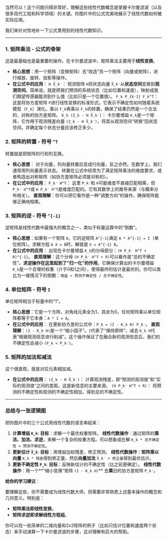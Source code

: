 当然可以！这个问题问得非常好，理解这些线性代数概念是掌握卡尔曼滤波（以及很多现代工程和科学领域）的关键。你图片中的公式完美地展示了线性代数如何被实际应用。

我们来针对性地补一下公式里用到的线性代数知识。

------

### 1. 矩阵乘法 - 公式的骨架

这是最基础也是最重要的操作。在卡尔曼滤波中，矩阵乘法主要用于**线性变换**。

- **核心思想**：用一个矩阵（变换矩阵）去“改造”另一个矩阵（向量或矩阵），进行缩放、旋转、投影等操作。
- **在公式中的应用**： `H X̂_k⁻`： 观测矩阵 `H`将状态向量 `X̂_k⁻`从**状态空间**变换到**观测空间**。简单说，就是把我们预测的系统状态（比如位置和速度），映射成我们期望传感器能测到什么值（比如只是一个位置值）。 `F_k P_{k-1} F_k^T`： 这是将协方差矩阵 `P`进行线性变换的标准形式。它表示不确定性如何随着系统模型（`F_k`）演化。乘以 `F_k`再乘以 `F_k`的转置，确保了结果仍然是一个合法的、对称的协方差矩阵。 `K_k (Z_k - H X̂_k⁻)`： 卡尔曼增益 `K_k`是一个矩阵，它作用于观测残差向量 `(Z_k - H X̂_k⁻)`，将其从观测空间“转换”回状态空间，并确定每个状态分量应该修正多少。

### 2. 矩阵的转置 - 符号 `^T`

转置就是把矩阵的行和列互换。

- **核心思想**： 对于向量，列向量转置后变成行向量，反之亦然。在数学上，我们通常用列向量表示状态。 转置在公式中经常为了满足矩阵乘法的维度要求，或者构造出对称矩阵（如协方差矩阵必须是对称的）。
- **在公式中的应用**： `P_k⁻ H^T`： 这里 `P_k⁻`和 `H`可能维度不直接匹配相乘，但 `P_k⁻ H^T`或 `H P_k⁻ H^T`是维度匹配的。它有其数学上的推导来源（与概率分布相关）。 **直观理解**：你可以把它看作是一种“调整方向”的操作，确保矩阵能够正确地相乘。

### 3. 矩阵的逆 - 符号 `^{-1}`

逆矩阵是线性代数中最强大的概念之一，类似于标量运算中的“倒数”。

- **核心思想**：如果有一个矩阵 `A`，它的逆矩阵 `A^{-1}`满足 `A * A^{-1} = I`（单位矩阵）。求解方程 `A X = B`时，解就是 `X = A^{-1} B`。
- **在公式中的应用**： 出现在卡尔曼增益 `K_k`的分母部分：`(H P_k⁻ H^T + R)^{-1}`。 **直观理解**：这个分母 `(H P_k⁻ H^T + R)`可以看作是“总的不确定性”。**求逆操作在这里起到了“归一化”的作用**。它确保计算出的卡尔曼增益 `K_k`是一个合理的权重（介于0和1之间），使得最终的估计是最优的。你可以类比为一维情况下的倒数：`增益 ≈ 预测不确定性 / 总不确定性`。

### 4. 单位矩阵 - 符号 `I`

单位矩阵相当于标量中的“1”。

- **核心思想**：它是一个方阵，对角线元素全为1，其余为0。任何矩阵乘以单位矩阵都等于它本身：`A * I = A`。
- **在公式中的应用**： 在更新协方差的公式中：`P_k = (I - K_k H) P_k⁻`。 **直观理解**：`(I - K_k H)`是一个“缩小因子”。`I`代表了“保持原样”，减去 `K_k H`代表“根据观测信息进行削减”。这个操作保证了在融合新的观测信息后，我们的不确定性会减小 `(P_k < P_k⁻)`。

### 5. 矩阵的加法和减法

这个很直观，就是对应元素相加减。

- **在公式中的应用**： `(Z_k - H X̂_k⁻)`： 计算观测残差，即“预测的观测值”和“实际的观测值”之间的差距。这是新信息的主要来源。 `(H P_k⁻ H^T + R)`： 将预测的不确定性和观测的不确定性相加，得到总的不确定性。

------

### 总结与一张逻辑图

把你图片中的三个公式用线性代数的语言串起来：

1. **计算增益 `K_k`**: **目标**：求解一个最优权重矩阵。 **线性代数操作**：通过矩阵的**乘法、加法、求逆**，来解一个复杂的权重方程。可以想象成在解 `K_k * 总不确定性 = 预测不确定性`。
2. **更新估计 `X̂_k`**: **目标**：用增益加权残差，修正预测。 **线性代数操作**：**矩阵乘以向量** `K_k * 残差`得到修正量，然后**向量加法** `X̂_k⁻ + 修正量`得到最优估计。
3. **更新不确定性 `P_k`**: **目标**：反映新估计的不确定性（比之前更确定）。 **线性代数操作**：用一个**“缩小变换”矩阵 `(I - K_k H)`** 去**乘**旧的协方差矩阵 `P_k⁻`。

**给你的学习建议**：

要理解这些，你不需要成为线性代数大师，但需要非常熟悉上述基本操作的概念和几何意义。特别是：

- **矩阵乘法即线性变换**。
- **矩阵求逆即求解线性方程组**。

你可以找一些简单的二维向量和2x2矩阵的例子（比如只估计位置和速度两个状态）来手动演算一下卡尔曼滤波的步骤，这对理解有巨大的帮助。